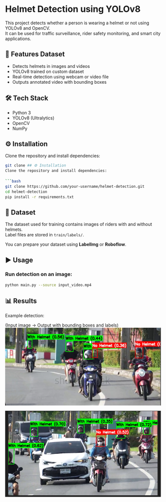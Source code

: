 # Helmet Detection using YOLOv8

This project detects whether a person is wearing a helmet or not using YOLOv8 and OpenCV.  
It can be used for traffic surveillance, rider safety monitoring, and smart city applications.

## 🚀 Features Dataset
- Detects helmets in images and videos
- YOLOv8 trained on custom dataset
- Real-time detection using webcam or video file
- Outputs annotated video with bounding boxes

## 🛠 Tech Stack
- Python 3
- YOLOv8 (Ultralytics)
- OpenCV
- NumPy

## ⚙️ Installation
Clone the repository and install dependencies:

```bash
git clone ## ⚙️ Installation
Clone the repository and install dependencies:

```bash
git clone https://github.com/your-username/helmet-detection.git
cd helmet-detection
pip install -r requirements.txt
```
## 📂 Dataset 
The dataset used for training contains images of riders with and without helmets.  
Label files are stored in `train/labels/`.  

You can prepare your dataset using **LabelImg** or **Roboflow**.

## ▶️ Usage

### Run detection on an image:
```bash
python main.py --source input_video.mp4

```
## 📊 Results
Example detection:

(Input image → Output with bounding boxes and labels)
![image alt](https://github.com/vasanthaReddy768/helmet_detection/blob/5dc55e3e7967bcea3d621f3902c8ca35efc0271d/Screenshot%202025-09-13%20192732.png)

![image_alt](https://github.com/vasanthaReddy768/helmet_detection/blob/e72142400cb21fa774d2d2850aab0f01a1de1268/Screenshot%202025-09-13%20192843.png)
